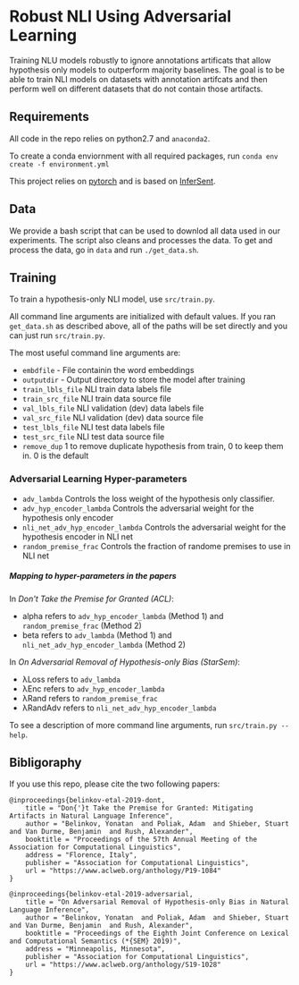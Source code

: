 # Robust NLI Using Adversarial Learning

Training NLU models robustly to ignore annotations artificats
that allow hypothesis only models to outperform majority baselines.
The goal is to be able to train NLI models on datasets with annotation artifcats
and then perform well on different datasets that do not contain those artifacts.

## Requirements
All code in the repo relies on python2.7 and `anaconda2`.

To create a conda enviornment with all required packages, run `conda env create -f environment.yml`

This project relies on [pytorch](http://pytorch.org/) and is based on [InferSent](https://github.com/facebookresearch/InferSent). 

## Data
We provide a bash script that can be used to downlod all data used in our experiments. The script also cleans and processes the data.
To get and process the data, go in `data` and run `./get_data.sh`.  

## Training

To train a hypothesis-only NLI model, use `src/train.py`.

All command line arguments are initialized with default values. If you ran `get_data.sh` as described above, all of the paths will be set directly and you can just run `src/train.py`. 

The most useful command line arguments are:

- `embdfile` - File containin the word embeddings
- `outputdir` - Output directory to store the model after training
- `train_lbls_file` NLI train data labels file
- `train_src_file`  NLI train data source file
- `val_lbls_file`  NLI validation (dev) data labels file
- `val_src_file`   NLI validation (dev) data source file
- `test_lbls_file` NLI test data labels file
- `test_src_file`  NLI test data source file 
- `remove_dup` 1 to remove duplicate hypothesis from train, 0 to keep them in. 0 is the default

### Adversarial Learning Hyper-parameters
- `adv_lambda` Controls the loss weight of the hypothesis only classifier.  
- `adv_hyp_encoder_lambda` Controls the adversarial weight for the hypothesis only encoder
- `nli_net_adv_hyp_encoder_lambda` Controls the adversarial weight for the hypothesis encoder in NLI net
- `random_premise_frac` Controls the fraction of randome premises to use in NLI net

##### Mapping to hyper-parameters in the papers
In *Don't Take the Premise for Granted (ACL)*:
  - alpha refers to `adv_hyp_encoder_lambda` (Method 1) and `random_premise_frac` (Method 2)
  - beta refers to `adv_lambda` (Method 1) and `nli_net_adv_hyp_encoder_lambda` (Method 2)
  
In *On Adversarial Removal of Hypothesis-only Bias (StarSem)*:
  - λLoss refers to `adv_lambda`
  - λEnc refers to `adv_hyp_encoder_lambda`
  - λRand refers to `random_premise_frac`
  - λRandAdv refers to `nli_net_adv_hyp_encoder_lambda`

To see a description of more command line arguments, run `src/train.py --help`.


## Bibligoraphy
If you use this repo, please cite the two following papers:

```
@inproceedings{belinkov-etal-2019-dont,
    title = "Don{'}t Take the Premise for Granted: Mitigating Artifacts in Natural Language Inference",
    author = "Belinkov, Yonatan  and Poliak, Adam  and Shieber, Stuart  and Van Durme, Benjamin  and Rush, Alexander",
    booktitle = "Proceedings of the 57th Annual Meeting of the Association for Computational Linguistics",
    address = "Florence, Italy",
    publisher = "Association for Computational Linguistics",
    url = "https://www.aclweb.org/anthology/P19-1084"
}

@inproceedings{belinkov-etal-2019-adversarial,
    title = "On Adversarial Removal of Hypothesis-only Bias in Natural Language Inference",
    author = "Belinkov, Yonatan  and Poliak, Adam  and Shieber, Stuart  and Van Durme, Benjamin  and Rush, Alexander",
    booktitle = "Proceedings of the Eighth Joint Conference on Lexical and Computational Semantics (*{SEM} 2019)",
    address = "Minneapolis, Minnesota",
    publisher = "Association for Computational Linguistics",
    url = "https://www.aclweb.org/anthology/S19-1028"
}
```
